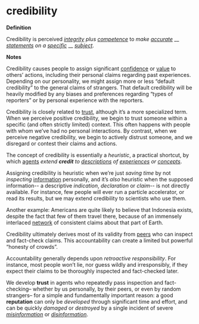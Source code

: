 # credibility

**Definition**

Credibility is perceived [_integrity_](https://github.com/gcassel/Modular-Organization-Terminology/blob/master/terms/integrate.md) _plus_ [_competence_](https://github.com/gcassel/Modular-Organization-Terminology/blob/master/terms/competence.md) to _make_ [_accurate_](https://github.com/gcassel/Modular-Organization-Terminology/blob/master/terms/accuracy.md) __ [_statements_](https://github.com/gcassel/Modular-Organization-Terminology/blob/master/terms/state.md) _on a_ [_specific_](https://github.com/gcassel/Modular-Organization-Terminology/blob/master/terms/specific.md) __ [_subject_](https://github.com/gcassel/Modular-Organization-Terminology/blob/master/terms/subject.md).

**Notes**

Credibility causes people to assign significant [confidence](https://github.com/gcassel/Modular-Organization-Terminology/blob/master/terms/confidence.md) or [value](https://github.com/gcassel/Modular-Organization-Terminology/blob/master/terms/value.md) to others’ actions, including their personal claims regarding past experiences. Depending on our personality, we might assign more or less “default credibility” to the general claims of strangers. That default credibility will be heavily modified by any biases and preferences regarding “types of reporters” or by personal experience with the reporters.

Credibility is closely related to [trust](https://github.com/gcassel/Modular-Organization-Terminology/blob/master/terms/trust.md), although it’s a more specialized term. When we perceive positive credibility, we begin to trust someone within a specific (and often strictly limited) context. This often happens with people with whom we’ve had no personal interactions. By contrast, when we perceive negative credibility, we begin to actively distrust someone, and we disregard or contest their claims and actions.

The concept of credibility is essentially a _heuristic_, a practical shortcut, by which [agents](https://github.com/gcassel/Modular-Organization-Terminology/blob/master/terms/agent.md) _extend **credit** to_ [_descriptions_](https://github.com/gcassel/Modular-Organization-Terminology/blob/master/terms/describe.md) _of_ [_experiences_](https://github.com/gcassel/Modular-Organization-Terminology/blob/master/terms/experience.md) _or_ [_concepts_](https://github.com/gcassel/Modular-Organization-Terminology/blob/master/terms/concept.md).

Assigning credibility is heuristic when we’re just _saving time_ by not _inspecting_ [information](https://github.com/gcassel/Modular-Organization-Terminology/blob/master/terms/information.md) personally, and it’s _also_ heuristic when the supposed information-- a descriptive _indication_, _declaration_ or _claim_-- is not directly available. For instance, few people will ever run a particle accelerator, or read its results, but we may extend credibility to scientists who use them.

Another example: Americans are quite likely to believe that Indonesia exists, despite the fact that few of them travel there, because of an immensely interlaced [network](https://github.com/gcassel/Modular-Organization-Terminology/blob/master/terms/network.md) of consistent claims about that part of Earth.

Credibility ultimately derives most of its validity from [peers](https://github.com/gcassel/Modular-Organization-Terminology/blob/master/terms/peer.md) who can inspect and fact-check claims. This accountability can create a limited but powerful “honesty of crowds”.

Accountability generally depends upon _retroactive responsibility_. For instance, most people won’t lie, nor guess wildly and irresponsibly, if they expect their claims to be thoroughly inspected and fact-checked later.

We develop **trust** in agents who repeatedly pass inspection and fact-checking– whether by us personally, by their peers, or even by random strangers– for a simple and fundamentally important reason: a good **reputation** can only be _developed_ through significant time and effort, and can be quickly _damaged_ or _destroyed_ by a single incident of severe [_misinformation_](https://github.com/gcassel/Modular-Organization-Terminology/blob/master/terms/misinform.md) or [_disinformation_](https://github.com/gcassel/Modular-Organization-Terminology/blob/master/terms/disinform.md).
